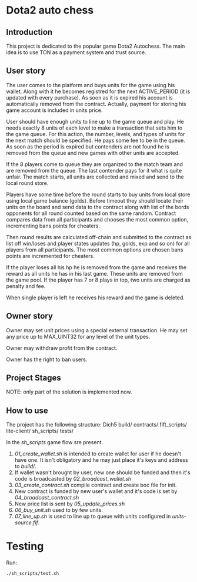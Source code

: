 # Dota2 auto chess

## Introduction

This project is dedicated to the popular game Dota2 Autochess. The main idea is to use TON as a payment system and trust source.

## User story
The user comes to the platform and buys units for the game using his wallet. Along with it he becomes registred for the next ACTIVE_PERIOD (it is updated with every purchase). As soon as it is expired his account is automatically removed from the contract. Actually, payment for storing his game account is included in units price.

User should have enough units to line up to the game queue and play. He needs exactly 8 units of each level to make a transaction that sets him to the game queue. For this action, the number, levels, and types of units for the next match should be specified. He pays some fee to be in the queue. As soon as the period is expired but contenders are not found he is removed from the queue and new games with other units are accepted.

If the 8 players come to queue they are organized to the match team and are removed from the queue. The last contender pays for it what is quite unfair. The match starts, all units are collected and mixed and send to the local round store. 

Players have some time before the round starts to buy units from local store using local game balance (golds). Before timeout they should locate their units on the board and send data to the contract along with list of the bords opponents for all round counted based on the same random. Contract compares data from all participants and chooses the most common option, incrementing bans points for cheaters.

Then round results are calculated off-chain and submitted to the contract as list off win/loses and player states updates (hp, golds, exp and so on) for all players from all participants. The most common options are chosen bans points are incremented for cheaters. 

If the player loses all his hp he is removed from the game and receives the reward as all units he has in his last game. These units are removed from the game pool. If the player has 7 or 8 plays in top, two units are charged as penalty and fee.

When single player is left he receives his reward and the game is deleted. 

## Owner story

Owner may set unit prices using a special external transaction. He may set any price up to MAX_UINT32 for any level of the unit types.

Owner may withdraw profit from the contract.

Owner has the right to ban users.

## Project Stages

NOTE: only part of the solution is implemented now.

## How to use

The project has the following structure:
Dich5
	build/
    contracts/
	fift_scripts/
	lite-client/
	sh_scripts/
	tests/


In the *sh_scripts* game flow sre present.

1. *01_create_wallet.sh* is intended to create wallet for user if he doesn't have one. It isn't obligatory and he may just place it's keys and address to *build/*.
2. If wallet wasn't brought by user, new one should be funded and then it's code is broadcasted by *02_broadcast_wallet.sh*
3. *03_create_contract.sh* compile contract and create boc file for init.
4. New contract is funded by new user's wallet and it's code is set by *04_broadcast_contract.sh*
5. New price list is sent by *05_update_prices.sh*
6. *06_buy_unit.sh* used to by few units.
07. *07_line_up.sh* is used to line up to queue with units configured in *units-source.fif*.

# Testing

Run:
```
./sh_scripts/test.sh 
```